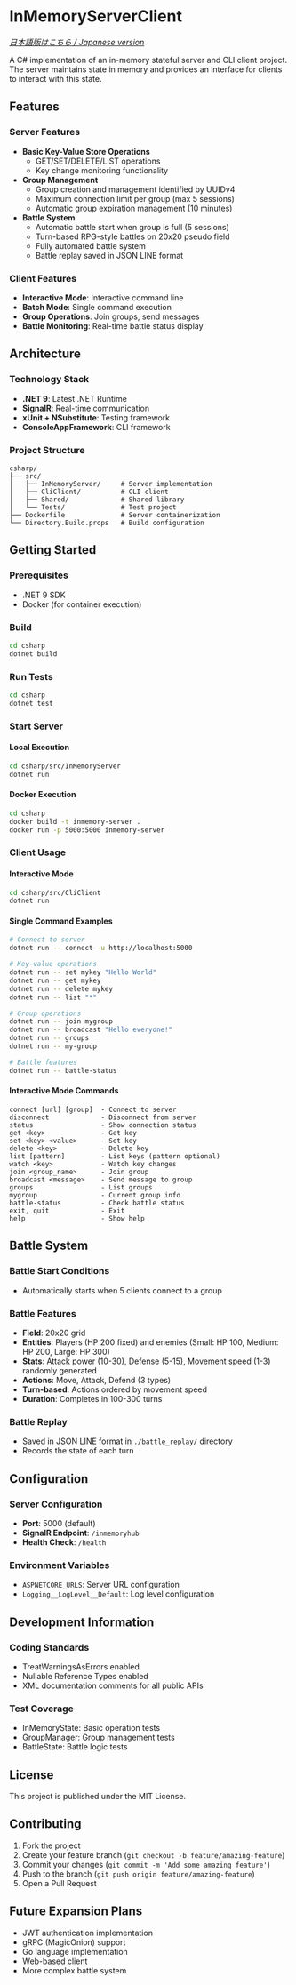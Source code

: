 # InMemoryServerClient

*[日本語版はこちら / Japanese version](README_jp.md)*

A C# implementation of an in-memory stateful server and CLI client project. The server maintains state in memory and provides an interface for clients to interact with this state.

## Features

### Server Features
- **Basic Key-Value Store Operations**
  - GET/SET/DELETE/LIST operations
  - Key change monitoring functionality
- **Group Management**
  - Group creation and management identified by UUIDv4
  - Maximum connection limit per group (max 5 sessions)
  - Automatic group expiration management (10 minutes)
- **Battle System**
  - Automatic battle start when group is full (5 sessions)
  - Turn-based RPG-style battles on 20x20 pseudo field
  - Fully automated battle system
  - Battle replay saved in JSON LINE format

### Client Features
- **Interactive Mode**: Interactive command line
- **Batch Mode**: Single command execution
- **Group Operations**: Join groups, send messages
- **Battle Monitoring**: Real-time battle status display

## Architecture

### Technology Stack
- **.NET 9**: Latest .NET Runtime
- **SignalR**: Real-time communication
- **xUnit + NSubstitute**: Testing framework
- **ConsoleAppFramework**: CLI framework

### Project Structure
```
csharp/
├── src/
│   ├── InMemoryServer/     # Server implementation
│   ├── CliClient/          # CLI client
│   ├── Shared/             # Shared library
│   └── Tests/              # Test project
├── Dockerfile              # Server containerization
└── Directory.Build.props   # Build configuration
```

## Getting Started

### Prerequisites
- .NET 9 SDK
- Docker (for container execution)

### Build
```bash
cd csharp
dotnet build
```

### Run Tests
```bash
cd csharp
dotnet test
```

### Start Server

#### Local Execution
```bash
cd csharp/src/InMemoryServer
dotnet run
```

#### Docker Execution
```bash
cd csharp
docker build -t inmemory-server .
docker run -p 5000:5000 inmemory-server
```

### Client Usage

#### Interactive Mode
```bash
cd csharp/src/CliClient
dotnet run
```

#### Single Command Examples
```bash
# Connect to server
dotnet run -- connect -u http://localhost:5000

# Key-value operations
dotnet run -- set mykey "Hello World"
dotnet run -- get mykey
dotnet run -- delete mykey
dotnet run -- list "*"

# Group operations
dotnet run -- join mygroup
dotnet run -- broadcast "Hello everyone!"
dotnet run -- groups
dotnet run -- my-group

# Battle features
dotnet run -- battle-status
```

#### Interactive Mode Commands
```
connect [url] [group]  - Connect to server
disconnect             - Disconnect from server
status                 - Show connection status
get <key>              - Get key
set <key> <value>      - Set key
delete <key>           - Delete key
list [pattern]         - List keys (pattern optional)
watch <key>            - Watch key changes
join <group_name>      - Join group
broadcast <message>    - Send message to group
groups                 - List groups
mygroup                - Current group info
battle-status          - Check battle status
exit, quit             - Exit
help                   - Show help
```

## Battle System

### Battle Start Conditions
- Automatically starts when 5 clients connect to a group

### Battle Features
- **Field**: 20x20 grid
- **Entities**: Players (HP 200 fixed) and enemies (Small: HP 100, Medium: HP 200, Large: HP 300)
- **Stats**: Attack power (10-30), Defense (5-15), Movement speed (1-3) randomly generated
- **Actions**: Move, Attack, Defend (3 types)
- **Turn-based**: Actions ordered by movement speed
- **Duration**: Completes in 100-300 turns

### Battle Replay
- Saved in JSON LINE format in `./battle_replay/` directory
- Records the state of each turn

## Configuration

### Server Configuration
- **Port**: 5000 (default)
- **SignalR Endpoint**: `/inmemoryhub`
- **Health Check**: `/health`

### Environment Variables
- `ASPNETCORE_URLS`: Server URL configuration
- `Logging__LogLevel__Default`: Log level configuration

## Development Information

### Coding Standards
- TreatWarningsAsErrors enabled
- Nullable Reference Types enabled
- XML documentation comments for all public APIs

### Test Coverage
- InMemoryState: Basic operation tests
- GroupManager: Group management tests
- BattleState: Battle logic tests

## License

This project is published under the MIT License.

## Contributing

1. Fork the project
2. Create your feature branch (`git checkout -b feature/amazing-feature`)
3. Commit your changes (`git commit -m 'Add some amazing feature'`)
4. Push to the branch (`git push origin feature/amazing-feature`)
5. Open a Pull Request

## Future Expansion Plans

- JWT authentication implementation
- gRPC (MagicOnion) support
- Go language implementation
- Web-based client
- More complex battle system
